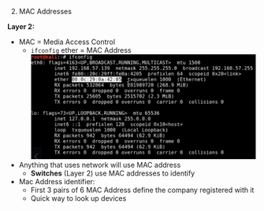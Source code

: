 2. MAC Addresses

**Layer 2:**
- MAC = Media Access Control
	- `ifconfig` ether = MAC Address
![Screen Shot 2020-04-06 at 12.44.03 PM-07.00.png](../../_resources/b97d8019061a45088546714cd7c571ff.png)
- Anything that uses network will use MAC address
	- **Switches** (Layer 2) use MAC addresses to identify
- Mac Address identifier:
	- First 3 pairs of 6 MAC Address define the company registered with it
	- Quick way to look up devices